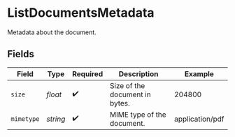 # ListDocumentsMetadata

Metadata about the document.


## Fields

| Field                          | Type                           | Required                       | Description                    | Example                        |
| ------------------------------ | ------------------------------ | ------------------------------ | ------------------------------ | ------------------------------ |
| `size`                         | *float*                        | :heavy_check_mark:             | Size of the document in bytes. | 204800                         |
| `mimetype`                     | *string*                       | :heavy_check_mark:             | MIME type of the document.     | application/pdf                |